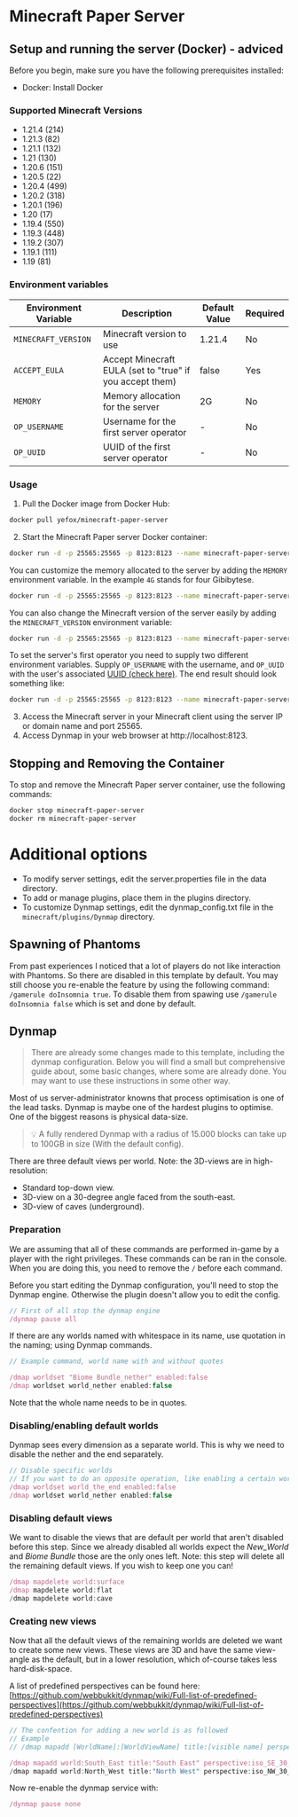 # Minecraft Paper Server

## Setup and running the server (Docker) - adviced

Before you begin, make sure you have the following prerequisites installed:

- Docker: Install Docker

### Supported Minecraft Versions
- 1.21.4 (214)
- 1.21.3 (82)
- 1.21.1 (132)
- 1.21 (130)
- 1.20.6 (151)
- 1.20.5 (22)
- 1.20.4 (499)
- 1.20.2 (318)
- 1.20.1 (196)
- 1.20 (17)
- 1.19.4 (550)
- 1.19.3 (448)
- 1.19.2 (307)
- 1.19.1 (111)
- 1.19 (81)

### Environment variables

| Environment Variable | Description | Default Value | Required |
|---------------------|-------------|---------------|----------|
| `MINECRAFT_VERSION` | Minecraft version to use | 1.21.4 | No |
| `ACCEPT_EULA` | Accept Minecraft EULA (set to "true" if you accept them) | false | Yes |
| `MEMORY` | Memory allocation for the server | 2G | No |
| `OP_USERNAME` | Username for the first server operator | - | No |
| `OP_UUID` | UUID of the first server operator | - | No |

### Usage

1. Pull the Docker image from Docker Hub:
```bash
docker pull yefox/minecraft-paper-server
```

2. Start the Minecraft Paper server Docker container:
```bash
docker run -d -p 25565:25565 -p 8123:8123 --name minecraft-paper-server yefox/minecraft-paper-server
```

You can customize the memory allocated to the server by adding the `MEMORY` environment variable. In the example `4G` stands for four Gibibytese. 
```bash
docker run -d -p 25565:25565 -p 8123:8123 --name minecraft-paper-server -e MEMORY=4G yefox/minecraft-paper-serve
```

You can also change the Minecraft version of the server easily by adding the `MINECRAFT_VERSION` environment variable:
```bash
docker run -d -p 25565:25565 -p 8123:8123 --name minecraft-paper-server -e MEMORY=4G -e MINECRAFT_VERSION=1.19.1 yefox/minecraft-paper-serve
```

To set the server's first operator you need to supply two different environment variables. Supply `OP_USERNAME` with the username, and `OP_UUID` with the user's associated [UUID (check here)](https://mcuuid.net/). The end result should look something like:
```bash
docker run -d -p 25565:25565 -p 8123:8123 --name minecraft-paper-server -e MEMORY=4G -e MINECRAFT_VERSION=1.19.1 -e OP_USERNAME=Username -e OP_UUID=11112222-3333-4444-5555-666677778888 yefox/minecraft-paper-serve
```

3. Access the Minecraft server in your Minecraft client using the server IP or domain name and port 25565.
4. Access Dynmap in your web browser at http://localhost:8123.

## Stopping and Removing the Container
To stop and remove the Minecraft Paper server container, use the following commands:

```bash
docker stop minecraft-paper-server
docker rm minecraft-paper-server
```

# Additional options

- To modify server settings, edit the server.properties file in the data directory.
- To add or manage plugins, place them in the plugins directory.
- To customize Dynmap settings, edit the dynmap_config.txt file in the `minecraft/plugins/Dynmap` directory.

## Spawning of Phantoms

From past experiences I noticed that a lot of players do not like interaction with Phantoms. So there are disabled in this template by default. You may still choose you re-enable the feature by using the following command: `/gamerule doInsomnia true`. To disable them from spawing use `/gamerule doInsomnia false` which is set and done by default.

## Dynmap

> There are already some changes made to this template, including the dynmap configuration. Below you will find a small but comprehensive guide about, some basic changes, where some are already done. You may want to use these instructions in some other way.

Most of us server-administrator knowns that process optimisation is one of the lead tasks. Dynmap is maybe one of the hardest plugins to optimise. One of the biggest reasons is physical data-size. 

> 💡 A fully rendered Dynmap with a radius of 15.000 blocks can take up to 100GB in size (With the default config).

There are three default views per world. Note: the 3D-views are in high-resolution:

- Standard top-down view.
- 3D-view on a 30-degree angle faced from the south-east.
- 3D-view of caves (underground).

### Preparation

We are assuming that all of these commands are performed in-game by a player with the right privileges. These commands can be ran in the console. When you are doing this, you need to remove the `/` before each command.

Before you start editing the Dynmap configuration, you'll need to stop the Dynmap engine. Otherwise the plugin doesn't allow you to edit the config.

```jsx
// First of all stop the dynmap engine
/dynmap pause all
```

If there are any worlds named with whitespace in its name, use quotation in the naming; using Dynmap commands.
```jsx
// Example command, world name with and without quotes

/dmap worldset "Biome Bundle_nether" enabled:false
/dmap worldset world_nether enabled:false
```
Note that the whole name needs to be in quotes.

### Disabling/enabling default worlds

Dynmap sees every dimension as a separate world. This is why we need to disable the nether and the end separately. 

```jsx
// Disable specific worlds
// If you want to do an opposite operation, like enabling a certain world. Change false to true.
/dmap worldset world_the_end enabled:false
/dmap worldset world_nether enabled:false
```

### Disabling default views

We want to disable the views that are default per world that aren't disabled before this step. Since we already disabled all worlds expect the *New_World* and *Biome Bundle* those are the only ones left. Note: this step will delete all the remaining default views. If you wish to keep one you can!

```jsx
/dmap mapdelete world:surface
/dmap mapdelete world:flat
/dmap mapdelete world:cave
```

### Creating new views

Now that all the default views of the remaining worlds are deleted we want to create some new views. These views are 3D and have the same view-angle as the default, but in a lower resolution, which of-course takes less hard-disk-space.

A list of predefined perspectives can be found here: [https://github.com/webbukkit/dynmap/wiki/Full-list-of-predefined-perspectives](https://github.com/webbukkit/dynmap/wiki/Full-list-of-predefined-perspectives)

```jsx
// The confention for adding a new world is as followed
// Example
// /dmap mapadd [WorldName]:[WorldViewName] title:[visible name] perspective:[perspective] lighting:[lighting-mode] shader:stdtexture icon:[icon-location]

/dmap mapadd world:South_East title:"South East" perspective:iso_SE_30_lowres lighting:shadows shader:stdtexture icon:images/block_world_surface.png
/dmap mapadd world:North_West title:"North West" perspective:iso_NW_30_lowres lighting:shadows shader:stdtexture icon:images/block_world_surface.png
```

Now re-enable the dynmap service with:

```jsx
/dynmap pause none
```
